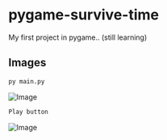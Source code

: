 # pygame-survive-time
My first project in pygame.. (still learning)

## Images
```bash
py main.py
```
![Image](https://i.ibb.co/tpR76C3/setup-1.png)

```bash
Play button
```
![Image](https://i.ibb.co/HGR8FMV/setup-2.png)
